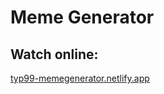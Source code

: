 # **Meme Generator**

## Watch online:

[typ99-memegenerator.netlify.app](https://typ99-memegenerator.netlify.app/)